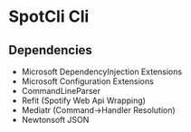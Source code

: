 ﻿# SpotCli Cli

## Dependencies
- Microsoft DependencyInjection Extensions
- Microsoft Configuration Extensions
- CommandLineParser
- Refit (Spotify Web Api Wrapping)
- Mediatr (Command->Handler Resolution)
- Newtonsoft JSON